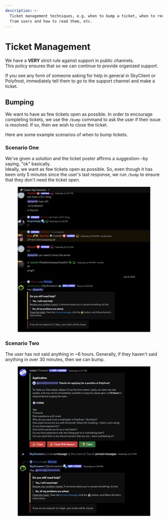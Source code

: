```yaml
---
description: >-
  Ticket management techniques, e.g. when to bump a ticket, when to request logs
  from users and how to read them, etc.
---
```


# Ticket Management

We have a **VERY** strict rule against support in public channels.\
This policy ensures that so we can continue to provide organized support.

If you see any form of someone asking for help in general in SkyClient or Polyfrost, immediately tell them to go to the support channel and make a ticket.

## Bumping

We want to have as few tickets open as possible. In order to encourage completing tickets, we use the `/bump` command to ask the user if their issue is resolved. If so, then we wish to close the ticket.

Here are some example scenarios of when to bump tickets.

### Scenario One

We've given a solution and the ticket poster affirms a suggestion--by saying, "ok" basically.\
Ideally, we want as few tickets open as possible. So, even though it has been only 5 minutes since the user's last response, we run `/bump` to ensure that they don't need the ticket open.

<figure><img src="../.gitbook/assets/Ticket Bumping Example One.webp" alt=""><figcaption></figcaption></figure>

### Scenario Two

The user has not said anything in \~6 hours. Generally, if they haven't said anything in over 30 minutes, then we can bump.

<figure><img src="../.gitbook/assets/Ticket Bumping Example Two.webp" alt=""><figcaption></figcaption></figure>
